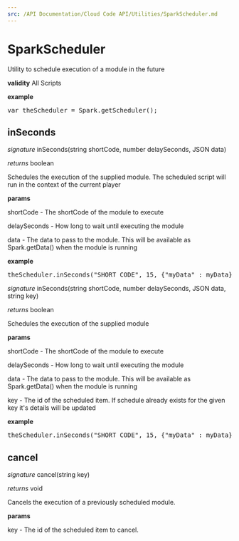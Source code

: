 ```yaml
---
src: /API Documentation/Cloud Code API/Utilities/SparkScheduler.md
---
```


# SparkScheduler

Utility to schedule execution of a module in the future

<b>validity</b> All Scripts

<b>example</b>

<pre rel="highlighter" code-brush="js" contenteditable="false">var theScheduler = Spark.getScheduler();</pre>



## inSeconds

_signature_ inSeconds(string shortCode, number delaySeconds, JSON data)</p>

_returns_ boolean</p>

Schedules the execution of the supplied module. The scheduled script will run in the context of the current player

<b>params</b>

shortCode - The shortCode of the module to execute

delaySeconds - How long to wait until executing the module

data - The data to pass to the module. This will be available as Spark.getData() when the module is running

<b>example</b>

<pre rel="highlighter" code-brush="js" contenteditable="false">theScheduler.inSeconds("SHORT_CODE", 15, {"myData" : myData});</pre>


_signature_ inSeconds(string shortCode, number delaySeconds, JSON data, string key)</p>

_returns_ boolean</p>

Schedules the execution of the supplied module

<b>params</b>

shortCode - The shortCode of the module to execute

delaySeconds - How long to wait until executing the module

data - The data to pass to the module. This will be available as Spark.getData() when the module is running

key - The id of the scheduled item. If schedule already exists for the given key it's details will be updated

<b>example</b>

<pre rel="highlighter" code-brush="js" contenteditable="false">theScheduler.inSeconds("SHORT_CODE", 15, {"myData" : myData}, "logTimeout-" + Spark.getPlayer().getPlayerId());</pre>


## cancel

_signature_ cancel(string key)</p>

_returns_ void</p>

Cancels the execution of a previously scheduled module.

<b>params</b>

key - The id of the scheduled item to cancel.


